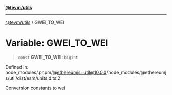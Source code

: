 [**@tevm/utils**](../README.md)

***

[@tevm/utils](../globals.md) / GWEI\_TO\_WEI

# Variable: GWEI\_TO\_WEI

> `const` **GWEI\_TO\_WEI**: `bigint`

Defined in: node\_modules/.pnpm/@ethereumjs+util@10.0.0/node\_modules/@ethereumjs/util/dist/esm/units.d.ts:2

Conversion constants to wei
